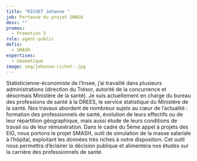 ```yaml
---
title: "RICHET Jehanne "
job: Porteuse du projet SMASH
desc: ""
promos:
  - Promotion 5
role: agent-public
defis:
  - SMASH
expertises:
  - Géomatique
image: img/jehanne-richet-.jpg
---
```

Statisticienne-économiste de l’Insee, j’ai travaillé dans plusieurs administrations (direction du Trésor, autorité de la concurrence et désormais Ministère de la santé). Je suis actuellement en charge du bureau des professions de santé à la DREES, le service statistique du Ministère de la santé. Nos travaux abordent de nombreux sujets au cœur de l’actualité : formation des professionnels de santé, évolution de leurs effectifs ou de leur répartition géographique, mais aussi étude de leurs conditions de travail ou de leur rémunération. Dans le cadre du 5ème appel à projets des EIG, nous portons le projet SMASH, outil de simulation de la masse salariale à l’hôpital, exploitant les données très riches à notre disposition. Cet outil nous permettra d’éclairer la décision publique et alimentera nos études sur la carrière des professionnels de santé.